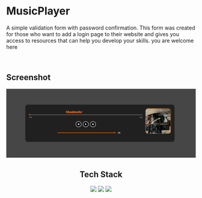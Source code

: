 <h1>
MusicPlayer
</h1>
<p>
A simple validation form with password confirmation.
This form was created for those who want to add a login page to their website and gives you access to resources that can help you develop your skills.
you are welcome here
</p>
<br>

<h2>Screenshot</h2>

![Screenshot](https://github.com/hosein-khanalizadeh/MusicPlayer/blob/main/output.png)

<div align="center">
<h2>Tech Stack</h2>
</div>
<div align="center">
<p>
<img src="https://img.shields.io/badge/HTML5-E34F26.svg?style=for-the-badge&logo=HTML5&logoColor=white">
<img src="https://img.shields.io/badge/CSS-1572B6.svg?style=for-the-badge&logo=CSS3&logoColor=white">
<img src="https://img.shields.io/badge/JavaScript-F7DF1E.svg?style=for-the-badge&logo=JavaScript&logoColor=white">
</p>
</div>
<br>
